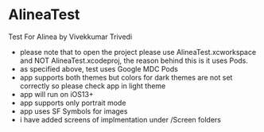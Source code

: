 # AlineaTest
Test For Alinea by Vivekkumar Trivedi

- please note that to open the project please use AlineaTest.xcworkspace and NOT AlineaTest.xcodeproj, the reason behind this is it uses Pods.
- as specified above, test uses Google MDC Pods
- app supports both themes but colors for dark themes are not set correctly so please check app in light theme
- app will run on iOS13+
- app supports only portrait mode
- app uses SF Symbols for images
- i have added screens of implmentation under /Screen folders
